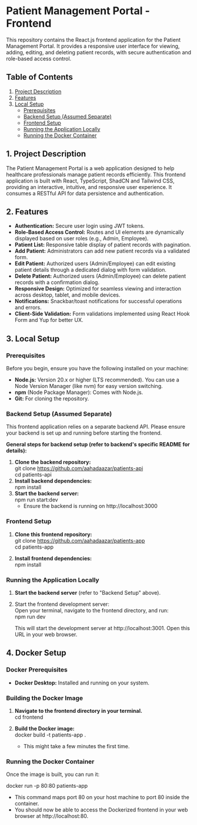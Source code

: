# **Patient Management Portal \- Frontend**

This repository contains the React.js frontend application for the Patient Management Portal. It provides a responsive user interface for viewing, adding, editing, and deleting patient records, with secure authentication and role-based access control.

## **Table of Contents**

1. [Project Description](#bookmark=id.r8269ehkkwod)
2. [Features](#bookmark=id.jyiku7l49fjm)
3. [Local Setup](#bookmark=id.1m32a2azbb8c)
   - [Prerequisites](#bookmark=id.nfbep5mu762a)
   - [Backend Setup (Assumed Separate)](#bookmark=id.v5afrx47p0c7)
   - [Frontend Setup](#bookmark=id.5xszj583gkfd)
   - [Running the Application Locally](#bookmark=id.y5pc1ncjbcla)
   - [Running the Docker Container](#bookmark=id.410tj1da2ub7)

## **1\. Project Description**

The Patient Management Portal is a web application designed to help healthcare professionals manage patient records efficiently. This frontend application is built with React, TypeScript, ShadCN and Tailwind CSS, providing an interactive, intuitive, and responsive user experience. It consumes a RESTful API for data persistence and authentication.

## **2\. Features**

- **Authentication:** Secure user login using JWT tokens.
- **Role-Based Access Control:** Routes and UI elements are dynamically displayed based on user roles (e.g., Admin, Employee).
- **Patient List:** Responsive table display of patient records with pagination.
- **Add Patient:** Administrators can add new patient records via a validated form.
- **Edit Patient:** Authorized users (Admin/Employee) can edit existing patient details through a dedicated dialog with form validation.
- **Delete Patient:** Authorized users (Admin/Employee) can delete patient records with a confirmation dialog.
- **Responsive Design:** Optimized for seamless viewing and interaction across desktop, tablet, and mobile devices.
- **Notifications:** Snackbar/toast notifications for successful operations and errors.
- **Client-Side Validation:** Form validations implemented using React Hook Form and Yup for better UX.

## **3\. Local Setup**

### **Prerequisites**

Before you begin, ensure you have the following installed on your machine:

- **Node.js:** Version 20.x or higher (LTS recommended). You can use a Node Version Manager (like nvm) for easy version switching.
- **npm** (Node Package Manager): Comes with Node.js.
- **Git:** For cloning the repository.

### **Backend Setup (Assumed Separate)**

This frontend application relies on a separate backend API. Please ensure your backend is set up and running before starting the frontend.

**General steps for backend setup (refer to backend's specific README for details):**

1. **Clone the backend repository:**  
   git clone https://github.com/aahadaazar/patients-api  
   cd patients-api
2. **Install backend dependencies:**  
   npm install
3. **Start the backend server:**  
   npm run start:dev
   - Ensure the backend is running on http://localhost:3000

### **Frontend Setup**

1. **Clone this frontend repository:**  
   git clone https://github.com/aahadaazar/patients-app  
   cd patients-app

2. **Install frontend dependencies:**  
   npm install

### **Running the Application Locally**

1. **Start the backend server** (refer to "Backend Setup" above).
2. Start the frontend development server:  
   Open your terminal, navigate to the frontend directory, and run:  
   npm run dev

   This will start the development server at http://localhost:3001. Open this URL in your web browser.

## **4\. Docker Setup**

### **Docker Prerequisites**

- **Docker Desktop:** Installed and running on your system.

### **Building the Docker Image**

1. **Navigate to the frontend directory in your terminal.**  
   cd frontend

2. **Build the Docker image:**  
   docker build \-t patients-app .

   - This might take a few minutes the first time.

### **Running the Docker Container**

Once the image is built, you can run it:

docker run \-p 80:80 patients-app

- This command maps port 80 on your host machine to port 80 inside the container.
- You should now be able to access the Dockerized frontend in your web browser at http://localhost:80.

